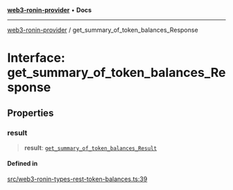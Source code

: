[**web3-ronin-provider**](../README.md) • **Docs**

***

[web3-ronin-provider](../globals.md) / get\_summary\_of\_token\_balances\_Response

# Interface: get\_summary\_of\_token\_balances\_Response

## Properties

### result

> **result**: [`get_summary_of_token_balances_Result`](get_summary_of_token_balances_Result.md)

#### Defined in

[src/web3-ronin-types-rest-token-balances.ts:39](https://github.com/chuacw/web3-ronin-provider/blob/8f8ec8edfaa82f0741161cc9ab238177f2999ade/src/web3-ronin-types-rest-token-balances.ts#L39)
